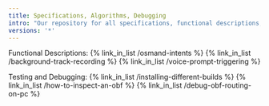 ```yaml
---
title: Specifications, Algorithms, Debugging
intro: "Our repository for all specifications, functional descriptions, and test procedures, for all core functionality like routing, rendering, search, voice navigation, etc."
versions: '*'
---
```

Functional Descriptions:
{% link_in_list /osmand-intents %}
{% link_in_list /background-track-recording %}
{% link_in_list /voice-prompt-triggering %}

Testing and Debugging:
{% link_in_list /installing-different-builds %}
{% link_in_list /how-to-inspect-an-obf %}
{% link_in_list /debug-obf-routing-on-pc %}
